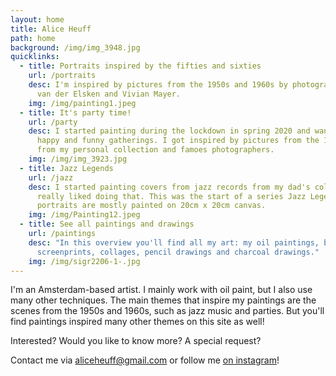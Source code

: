 ```yaml
---
layout: home
title: Alice Heuff
path: home
background: /img/img_3948.jpg
quicklinks:
  - title: Portraits inspired by the fifties and sixties
    url: /portraits
    desc: I'm inspired by pictures from the 1950s and 1960s by photographers like Ed
      van der Elsken and Vivian Mayer.
    img: /img/painting1.jpeg
  - title: It's party time!
    url: /party
    desc: I started painting during the lockdown in spring 2020 and wanted to paint
      happy and funny gatherings. I got inspired by pictures from the 1950-1960
      from my personal collection and famoes photographers.
    img: /img/img_3923.jpg
  - title: Jazz Legends
    url: /jazz
    desc: I started painting covers from jazz records from my dad's collection and I
      really liked doing that. This was the start of a series Jazz Legends. The
      portraits are mostly painted on 20cm x 20cm canvas.
    img: /img/Painting12.jpeg
  - title: See all paintings and drawings
    url: /paintings
    desc: "In this overview you'll find all my art: my oil paintings, but my also
      screenprints, collages, pencil drawings and charcoal drawings."
    img: /img/sigr2206-1-.jpg
---
```

I'm an Amsterdam-based artist. I mainly work with oil paint, but I also use many other techniques. The main themes that inspire my paintings are the scenes from the 1950s and 1960s, such as jazz music and parties. But you'll find paintings inspired many other themes on this site as well! 

Interested? Would you like to know more? A special request?

Contact me via [aliceheuff@gmail.com](aliceheuff@gmail.com) or follow me [on instagram](https://www.instagram.com/alice_heuff/)!